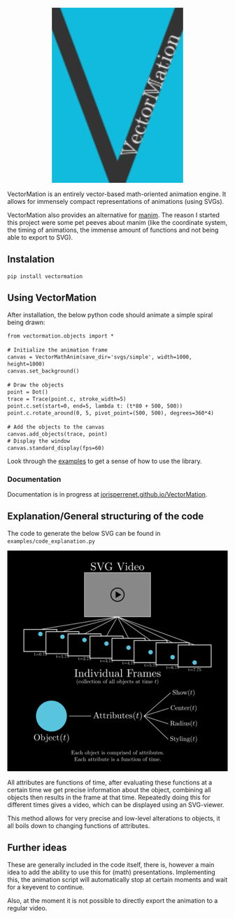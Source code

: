 <p align="center">
    <img width="300" padding-top="100%" src="./examples/svgs/logo.svg">
</p>

VectorMation is an entirely vector-based math-oriented animation engine.
It allows for immensely compact representations of animations (using SVGs).

VectorMation also provides an alternative for [manim](https://github.com/3b1b/manim).
The reason I started this project were some pet peeves about manim (like the coordinate system, the timing of animations, the immense amount of functions and not being able to export to SVG).


## Instalation
```{bash}
pip install vectormation
```

## Using VectorMation
After installation, the below python code should animate a simple spiral being drawn:
```{python}
from vectormation.objects import *

# Initialize the animation frame
canvas = VectorMathAnim(save_dir='svgs/simple', width=1000, height=1000)
canvas.set_background()

# Draw the objects
point = Dot()
trace = Trace(point.c, stroke_width=5)
point.c.set(start=0, end=5, lambda t: (t*80 + 500, 500))
point.c.rotate_around(0, 5, pivot_point=(500, 500), degrees=360*4)

# Add the objects to the canvas
canvas.add_objects(trace, point)
# Display the window
canvas.standard_display(fps=60)
```
Look through the [examples](https://github.com/jorisperrenet/VectorMation/tree/main/examples) to get a sense of how to use the library.

### Documentation
Documentation is in progress at [jorisperrenet.github.io/VectorMation](https://jorisperrenet.github.io/VectorMation/).


## Explanation/General structuring of the code
The code to generate the below SVG can be found in `examples/code_explanation.py`
<p align="center">
    <img width="600" padding-top="100%" src="./examples/svgs/explanation.svg">
</p>

All attributes are functions of time, after evaluating these functions at a certain time we get precise information about the object, combining all objects then results in the frame at that time.
Repeatedly doing this for different times gives a video, which can be displayed using an SVG-viewer.

This method allows for very precise and low-level alterations to objects, it all boils down to changing functions of attributes.


## Further ideas
These are generally included in the code itself, there is, however a main idea to add the ability to use this for (math) presentations.
Implementing this, the animation script will automatically stop at certain moments and wait for a keyevent to continue.

Also, at the moment it is not possible to directly export the animation to a regular video.
